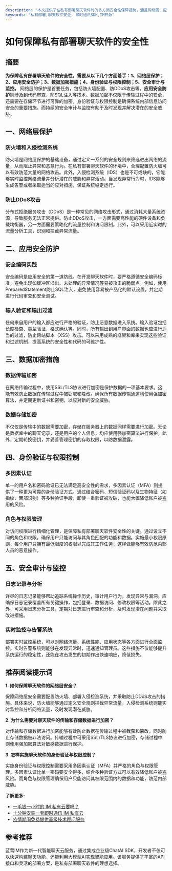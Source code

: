```yaml
---
description: "本文提供了在私有部署聊天软件时的多方面安全性保障措施，涵盖网络层、应用层和数据层的具体实施方案。"
keywords: "私有部署,聊天软件安全, 即时通讯SDK,IM开源"
---
```

# 如何保障私有部署聊天软件的安全性

## 摘要

**为保障私有部署聊天软件的安全性，需要从以下几个方面着手：1、网络层保护；2、应用安全防护；3、数据加密措施；4、身份验证与权限控制；5、安全审计与监控。** 网络层的保护是首要任务，包括防火墙配置、防DDoS攻击等。**应用安全防护**则涉及到代码审查、防SQL注入等技术。数据加密不仅限于传输过程中的安全，还需要在存储环节进行可靠的加密。身份验证与权限控制是确保系统内部信息访问安全的重要措施，而持续的安全审计与监控有助于及时发现并解决潜在的安全威胁。

## 一、网络层保护

### 防火墙和入侵检测系统

防火墙是网络层保护的基础设备，通过定义一系列的安全规则来筛选进出网络的流量，从而阻止异常和恶意行为。在私有部署聊天软件的环境中，合理配置防火墙可以有效防范大量的网络攻击。此外，入侵检测系统（IDS）也是不可或缺的，它能够实时监控网络流量并分析潜在的威胁和异常活动。当发现异常行为时，IDS能够生成告警或者采取适当的应对措施，保证系统稳定运行。

### 防止DDoS攻击

分布式拒绝服务攻击（DDoS）是一种常见的网络攻击形式，通过消耗大量系统资源，导致服务无法正常提供。防止DDoS攻击，一方面需要高性能的硬件设备和负载均衡器，另一方面需要策略化的流量控制和访问限制。此外，可以采用近实时的流量分析工具，识别和拦截异常流量。

## 二、应用安全防护

### 安全编码实践

安全编码是应用安全的第一道防线。在开发聊天软件时，要严格遵循安全编码标准，避免出现如缓冲区溢出、未处理的异常情况等易被攻击的脆弱点。例如，使用PreparedStatement防止SQL注入，避免使用容易被产品化的默认设置，并定期进行代码审查和安全测试。

### 输入验证和输出过滤

任何来自用户的输入都应进行严格的验证，防止恶意数据进入系统。输入验证包括长度检查、类型验证、格式确认等。同时，所有输出到用户界面的数据也应进行适当的过滤，防止跨站脚本（XSS）攻击。可以采用成熟的框架和库来实现这些验证和过滤机制，提高系统的安全性和代码的可维护性。

## 三、数据加密措施

### 数据传输加密

在网络传输过程中，使用SSL/TLS协议进行加密是保护数据的一项基本要求。这能有效防止数据在传输过程中被窃取和篡改。确保所有数据传输通道均使用强加密算法，并定期更新证书和密钥，以应对新的安全威胁。

### 数据存储加密

不仅仅是传输中的数据需要加密，存储在服务器上的数据同样需要进行加密。无论是数据库中的聊天记录，还是用户的个人信息，均应使用强加密算法进行保护。此外，定期轮换密钥，并妥善管理密钥的存取权限，以防数据泄露。

## 四、身份验证与权限控制

### 多因素认证

单一的用户名和密码验证已无法满足高安全性的需求，多因素认证（MFA）则提供了一种更为可靠的身份验证方式。通过结合密码、短信验证码以及生物特征（如指纹、面部识别）等多种验证手段，即使一重验证被攻破，也能大幅降低账户被盗用的风险。

### 角色与权限管理

对访问权限进行精细化管理，是保障私有部署聊天软件安全性的关键。通过设立不同的角色和权限，确保用户只能访问与其角色匹配的功能和数据。实施最小权限原则，每个用户只拥有最低限度的权限以完成其工作任务，这样做能够有效防范内部人员的恶意操作。

## 五、安全审计与监控

### 日志记录与分析

详尽的日志记录能够帮助追踪系统操作历史，审计用户行为，发现异常与漏洞。应确保日志记录覆盖所有关键操作，包括登录、数据访问、修改权限等活动。除此之外，可采用日志分析工具，定期对日志进行审查和分析，及时发现潜在问题并采取改进措施。

### 实时监控与告警系统

部署实时监控系统，可以对网络流量、系统性能、应用状态等各方面进行全面监控。实时告警系统则能够在发现异常时，迅速通知管理员。这些措施不仅能够提升系统运行的稳定性，还能在攻击发生的初期作出快速响应，降低损失。

## 推荐阅读提示词

**1. 如何保障聊天软件的网络层安全？**

保障网络层安全需要配置防火墙、部署入侵检测系统，并采取防止DDoS攻击的措施。具体来说，防火墙能够通过定义安全规则拦截异常流量，入侵检测系统则能实时监控和分析网络流量，及时发现潜在威胁。

**2. 为什么需要对聊天软件的传输和存储数据进行加密？**

对传输和存储数据进行加密能够有效防止数据在传输过程中被截获和篡改，同时防止存储数据被非法访问。传输过程中可采用SSL/TLS协议进行加密，存储过程中则使用强加密算法对敏感数据进行保护。

**3. 怎样实施聊天软件的身份验证与权限控制？**

实施身份验证与权限控制需要采用多因素认证（MFA）并严格的角色与权限管理。多因素认证比单一密码要安全得多，结合多种验证方式可以有效降低账户被盗风险。而角色与权限管理确保用户只能访问其权限范围内的数据和功能，防范内部威胁。

**了解更多:**
- [一毛钱一小时的 IM 私有云要吗？](articles/product-and-technologies/want-an-im-private-cloud-for-a-dime-an-hour.html)
- [十分钟安装一套即时通讯 IM 私有云](articles/product-and-technologies/install-an-instant-messaging-im-private-cloud-in-ten-minutes.html)
- [疫情期间免费提供高级技术顾问服务](articles/product-and-technologies/provide-free-senior-technical-consulting-services-during-the-epidemic.html)

## 参考推荐

蓝莺IM作为新一代智能聊天云服务，通过集成企业级ChatAI SDK，开发者不仅可以快速构建聊天功能，还能利用大模型AI实现智能应用。该服务提供了丰富的API接口和灵活的部署方案，是私有部署聊天软件的理想选择。
